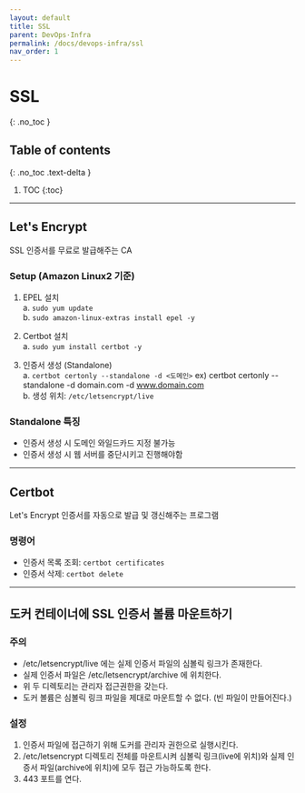```yaml
---
layout: default
title: SSL
parent: DevOps·Infra
permalink: /docs/devops-infra/ssl
nav_order: 1
---
```


# SSL
{: .no_toc }

## Table of contents
{: .no_toc .text-delta }

1. TOC
{:toc}

---

## Let's Encrypt
SSL 인증서를 무료로 발급해주는 CA

### Setup (Amazon Linux2 기준)
1. EPEL 설치  
  a. `sudo yum update`  
  b. `sudo amazon-linux-extras install epel -y`

2. Certbot 설치  
  a. `sudo yum install certbot -y`

3. 인증서 생성 (Standalone)  
  a. `certbot certonly --standalone -d <도메인>` ex) certbot certonly --standalone -d domain.com -d www.domain.com  
  b. 생성 위치: `/etc/letsencrypt/live`

### Standalone 특징
- 인증서 생성 시 도메인 와일드카드 지정 불가능
- 인증서 생성 시 웹 서버를 중단시키고 진행해야함

---

## Certbot
Let's Encrypt 인증서를 자동으로 발급 및 갱신해주는 프로그램

### 명령어
- 인증서 목록 조회: `certbot certificates`
- 인증서 삭제: `certbot delete`

---

## 도커 컨테이너에 SSL 인증서 볼륨 마운트하기

### 주의  
- /etc/letsencrypt/live 에는 실제 인증서 파일의 심볼릭 링크가 존재한다.
- 실제 인증서 파일은 /etc/letsencrypt/archive 에 위치한다.
- 위 두 디렉토리는 관리자 접근권한을 갖는다.
- 도커 볼륨은 심볼릭 링크 파일을 제대로 마운트할 수 없다. (빈 파일이 만들어진다.)

### 설정
1. 인증서 파일에 접근하기 위해 도커를 관리자 권한으로 실행시킨다.
2. /etc/letsencrypt 디렉토리 전체를 마운트시켜 심볼릭 링크(live에 위치)와 실제 인증서 파일(archive에 위치)에 모두 접근 가능하도록 한다.
3. 443 포트를 연다.

